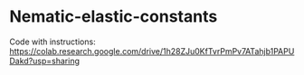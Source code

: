 # Nematic-elastic-constants
Code with instructions:
https://colab.research.google.com/drive/1h28ZJu0KfTvrPmPv7ATahjb1PAPUDakd?usp=sharing
